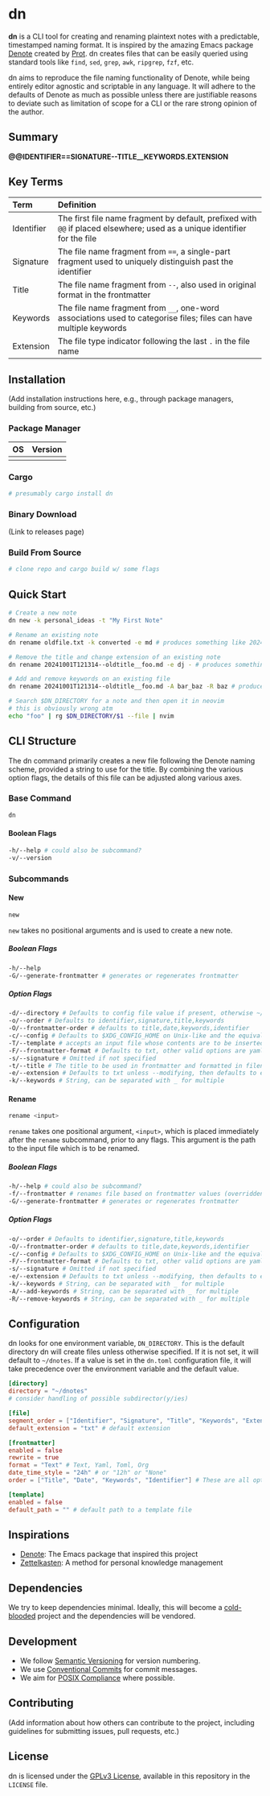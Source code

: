 # dn

**dn** is a CLI tool for creating and renaming plaintext notes with a predictable, timestamped naming format. It is inspired by the amazing Emacs package [Denote](https://protesilaos.com/emacs/denote) created by [Prot](https://protesilaos.com/). dn creates files that can be easily queried using standard tools like `find`, `sed`, `grep`, `awk`, `ripgrep`, `fzf`, etc.

dn aims to reproduce the file naming functionality of Denote, while being entirely editor agnostic and scriptable in any language. It will adhere to the defaults of Denote as much as possible unless there are justifiable reasons to deviate such as limitation of scope for a CLI or the rare strong opinion of the author.

## Summary

**@@IDENTIFIER==SIGNATURE--TITLE\_\_KEYWORDS.EXTENSION**

## Key Terms

| Term       | Definition                                                                                                                |
| :--------- | :------------------------------------------------------------------------------------------------------------------------ |
| Identifier | The first file name fragment by default, prefixed with `@@` if placed elsewhere; used as a unique identifier for the file |
| Signature  | The file name fragment from `==`, a single-part fragment used to uniquely distinguish past the identifier                 |
| Title      | The file name fragment from `--`, also used in original format in the frontmatter                                         |
| Keywords   | The file name fragment from `__`, one-word associations used to categorise files; files can have multiple keywords        |
| Extension  | The file type indicator following the last `.` in the file name                                                           |

## Installation

(Add installation instructions here, e.g., through package managers, building from source, etc.)

### Package Manager

| OS  | Version |
| :-- | :------ |
|     |         |

### Cargo

```sh
# presumably cargo install dn
```

### Binary Download

(Link to releases page)

### Build From Source

```sh
# clone repo and cargo build w/ some flags
```

## Quick Start

```bash
# Create a new note
dn new -k personal_ideas -t "My First Note"

# Rename an existing note
dn rename oldfile.txt -k converted -e md # produces something like 20241006T145030--oldfile__converted.md

# Remove the title and change extension of an existing note
dn rename 20241001T121314--oldtitle__foo.md -e dj - # produces something like 20241001T121314__foo.dj

# Add and remove keywords on an existing file
dn rename 20241001T121314--oldtitle__foo.md -A bar_baz -R baz # produces 20241001T121314--oldtitle__foo_bar.md

# Search $DN_DIRECTORY for a note and then open it in neovim
# this is obviously wrong atm
echo "foo" | rg $DN_DIRECTORY/$1 --file | nvim
```

## CLI Structure

The dn command primarily creates a new file following the Denote naming scheme, provided a string to use for the title. By combining the various option flags, the details of this file can be adjusted along various axes.

### Base Command

```sh
dn
```

#### Boolean Flags

```sh
-h/--help # could also be subcommand?
-v/--version
```

### Subcommands

#### New

```sh
new
```

`new` takes no positional arguments and is used to create a new note.

##### Boolean Flags

```sh
-h/--help
-G/--generate-frontmatter # generates or regenerates frontmatter
```

##### Option Flags

```sh
-d/--directory # Defaults to config file value if present, otherwise ~/dnotes
-o/--order # Defaults to identifier,signature,title,keywords
-O/--frontmatter-order # defaults to title,date,keywords,identifier
-c/--config # Defaults to $XDG_CONFIG_HOME on Unix-like and the equivalent on Windows
-T/--template # accepts an input file whose contents are to be inserted in the new file, below frontmatter if present
-F/--frontmatter-format # Defaults to txt, other valid options are yaml, toml, org
-s/--signature # Omitted if not specified
-t/--title # The title to be used in frontmatter and formatted in filename
-e/--extension # Defaults to txt unless --modifying, then defaults to extension of modified file
-k/--keywords # String, can be separated with _ for multiple
```

#### Rename

```sh
rename <input>
```

`rename` takes one positional argument, `<input>`, which is placed immediately after the `rename` subcommand, prior to any flags. This argument is the path to the input file which is to be renamed.

##### Boolean Flags

```sh
-h/--help # could also be subcommand?
-f/--frontmatter # renames file based on frontmatter values (overridden by provided values)
-G/--generate-frontmatter # generates or regenerates frontmatter
```

##### Option Flags

```sh
-o/--order # Defaults to identifier,signature,title,keywords
-O/--frontmatter-order # defaults to title,date,keywords,identifier
-c/--config # Defaults to $XDG_CONFIG_HOME on Unix-like and the equivalent on Windows
-F/--frontmatter-format # Defaults to txt, other valid options are yaml, toml, org
-s/--signature # Omitted if not specified
-e/--extension # Defaults to txt unless --modifying, then defaults to extension of modified file
-k/--keywords # String, can be separated with _ for multiple
-A/--add-keywords # String, can be separated with _ for multiple
-R/--remove-keywords # String, can be separated with _ for multiple
```

## Configuration

dn looks for one environment variable, `DN_DIRECTORY`. This is the default directory dn will create files unless otherwise specified. If it is not set, it will default to `~/dnotes`. If a value is set in the `dn.toml` configuration file, it will take precedence over the environment variable and the default value.

```toml
[directory]
directory = "~/dnotes"
# consider handling of possible subdirector(y/ies)

[file]
segment_order = ["Identifier", "Signature", "Title", "Keywords", "Extension"] # These are not optional, you must specify each segment.
default_extension = "txt" # default extension

[frontmatter]
enabled = false
rewrite = true
format = "Text" # Text, Yaml, Toml, Org
date_time_style = "24h" # or "12h" or "None"
order = ["Title", "Date", "Keywords", "Identifier"] # These are all optional so you can leave some out?

[template]
enabled = false
default_path = "" # default path to a template file
```

## Inspirations

- [Denote](https://protesilaos.com/emacs/denote): The Emacs package that inspired this project
- [Zettelkasten](https://zettelkasten.de/introduction/): A method for personal knowledge management

## Dependencies

We try to keep dependencies minimal. Ideally, this will become a [cold-blooded]() project and the dependencies will be vendored.

## Development

- We follow [Semantic Versioning](https://semver.org/) for version numbering.
- We use [Conventional Commits](https://www.conventionalcommits.org/) for commit messages.
- We aim for [POSIX Compliance](https://pubs.opengroup.org/onlinepubs/9699919799/) where possible.

## Contributing

(Add information about how others can contribute to the project, including guidelines for submitting issues, pull requests, etc.)

## License

dn is licensed under the [GPLv3 License](), available in this repository in the `LICENSE` file.
